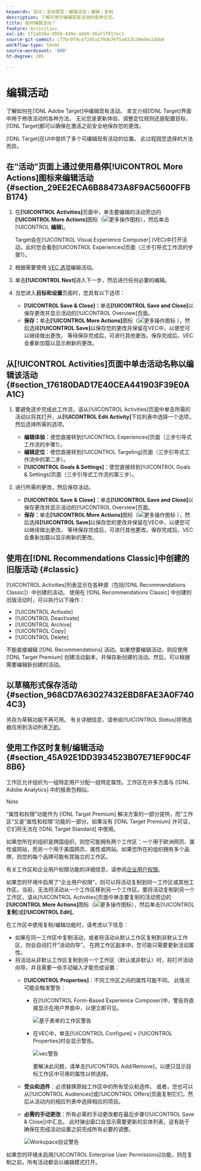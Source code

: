 ```yaml
---
keywords: 活动；活动类型；编辑活动；编辑；复制
description: 了解可用于编辑现有活动的各种方式。
title: 如何编辑活动？
feature: Activities
exl-id: 5f2a930a-9950-430e-a898-50af1f917ec1
source-git-commit: cf7bc0f9ce72d5a170db76f5a932b196d4e1ddb0
workflow-type: tm+mt
source-wordcount: '890'
ht-degree: 28%

---
```


# 编辑活动

了解如何在[!DNL Adobe Target]中编辑现有活动。 本文介绍[!DNL Target]界面中用于修改活动的各种方法。 无论您是更新体验、调整定位规则还是配置目标，[!DNL Target]都可以确保在激活之前安全地保存您的更改。

[!DNL Target]在UI中提供了多个可编辑现有活动的位置。 此过程因您选择的方法而异。

## 在“活动”页面上通过使用悬停[!UICONTROL More Actions]图标来编辑活动 {#section_29EE2ECA6B88473A8F9AC5600FFBB174}

1. 在&#x200B;**[!UICONTROL Activities]**&#x200B;页面中，单击要编辑的活动旁边的&#x200B;**[!UICONTROL More Actions]**&#x200B;图标（![更多操作图标](/help/main/assets/icons/MoreSmall.svg)），然后单击&#x200B;[!UICONTROL **编辑**]。

   Target会在[!UICONTROL Visual Experience Composer] (VEC)中打开活动，此时您会看到[!UICONTROL Experiences]页面（三步引导式工作流的步骤1）。

1. 根据需要使用 [VEC 选项](/help/main/c-experiences/c-visual-experience-composer/viztarget-options.md)编辑活动。

1. 单击&#x200B;**[!UICONTROL Next]**&#x200B;进入下一步，然后进行任何必要的编辑。

1. 当您进入&#x200B;**目标和设置**&#x200B;页面时，您具有以下选项：

   * **[!UICONTROL Save & Close]：**&#x200B;单击&#x200B;**[!UICONTROL Save and Close]**&#x200B;以保存更改并显示活动的[!UICONTROL Overview]页面。
   * **保存：**&#x200B;单击&#x200B;**[!UICONTROL More Actions]**&#x200B;图标（![更多操作图标](/help/main/assets/icons/MoreSmallListVert.svg) ），然后选择&#x200B;**[!UICONTROL Save]**&#x200B;以保存您的更改并保留在VEC中，以便您可以继续做出更改。 等待保存完成后，可进行其他更改。保存完成后，VEC 会重新加载以显示刷新的更改。

## 从[!UICONTROL Activities]页面中单击活动名称以编辑该活动 {#section_176180DAD17E40CEA441903F39E0AA1C}

1. 要避免逐步完成此工作流，请从[!UICONTROL Activities]页面中单击所需的活动以将其打开，从&#x200B;**[!UICONTROL Edit Activity]**&#x200B;下拉列表中选择一个选项，然后选择所需的选项。

   * **编辑体验：**&#x200B;使您直接转到[!UICONTROL Experiences]页面（三步引导式工作流的步骤1）。
   * **编辑定位**：使您直接转到[!UICONTROL Targeting]页面（三步引导式工作流中的第二步）。
   * **[!UICONTROL Goals & Settings]**：使您直接转到[!UICONTROL Goals & Settings]页面（三步引导式工作流的第三步）。

1. 进行所需的更改，然后保存活动。

   * **[!UICONTROL Save & Close]：**&#x200B;单击&#x200B;**[!UICONTROL Save and Close]**&#x200B;以保存更改并显示活动的[!UICONTROL Overview]页面。
   * **保存：**&#x200B;单击&#x200B;**[!UICONTROL More Actions]**&#x200B;图标（![更多操作图标](/help/main/assets/icons/MoreSmallListVert.svg) ），然后选择&#x200B;**[!UICONTROL Save]**&#x200B;以保存您的更改并保留在VEC中，以便您可以继续做出更改。 等待保存完成后，可进行其他更改。保存完成后，VEC 会重新加载以显示刷新的更改。

## 使用在[!DNL Recommendations Classic]中创建的旧版活动 {#classic}

[!UICONTROL Activities]列表显示在各种源（包括[!DNL Recommendations Classic]）中创建的活动。 使用在 [!DNL Recommendations Classic] 中创建的旧版活动时，可以执行以下操作：

* [!UICONTROL Activate]
* [!UICONTROL Deactivate]
* [!UICONTROL Archive]
* [!UICONTROL Copy]
* [!UICONTROL Delete]

不能直接编辑 [!DNL Recommendations] 活动。如果想要编辑活动，则应使用 [!DNL Target Premium] 创建活动副本，并保存新创建的活动。然后，可以根据需要编辑新创建的活动。

## 以草稿形式保存活动 {#section_968CD7A63027432EBD8FAE3A0F7404C3}

另存为草稿功能不再可用。 有关详细信息，请参阅&#x200B;*[!UICONTROL Status]*&#x200B;将筛选器应用到活动列表[下的](/help/main/c-activities/activities.md#filters)。

## 使用工作区时复制/编辑活动 {#section_45A92E1DD3934523B07E71EF90C4F8B6}

工作区允许组织为一组特定用户分配一组特定属性。工作区在许多方面与 [!DNL Adobe Analytics] 中的报表包相似。

>[!NOTE]
>
>“属性和权限”功能作为 [!DNL Target Premium] 解决方案的一部分提供，而“工作区”又是“属性和权限”功能的一部分。如果没有 [!DNL Target Premium] 许可证，它们将无法在 [!DNL Target Standard] 中使用。

如果您所在的组织是跨国组织，则您可能拥有两个工作区：一个用于欧洲网页、属性或网站，而另一个用于美国网页、属性或网站。如果您所在的组织拥有多个品牌，则您的每个品牌可能有其独立的工作区。

有关工作区和企业用户权限功能的详细信息，请参阅[企业用户权限](/help/main/administrating-target/c-user-management/property-channel/property-channel.md#concept_E396B16FA2024ADBA27BC056138F9838)。

如果您的环境中启用了“企业用户权限”，则可以将活动复制到同一工作区或其他工作区。当前，无法将活动从一个工作区移到另一个工作区。要将活动复制到另一个工作区，请从[!UICONTROL Activities]页面中单击要复制的活动旁边的&#x200B;**[!UICONTROL More Actions]**&#x200B;图标（![更多操作图标](/help/main/assets/icons/MoreSmall.svg)），然后单击&#x200B;[!UICONTROL **复制**]&#x200B;或&#x200B;**[!UICONTROL Edit]**。

在工作区中使用复制/编辑功能时，请考虑以下信息：

* 如果在同一工作区中复制活动，或者将活动从默认工作区复制到非默认工作区，则会自动打开“活动向导”。 在跨工作区副本中，您可能只需要更新活动属性。
* 将活动从非默认工作区复制到另一个工作区（默认或非默认）时，将打开活动向导，并且需要一些手动输入才能完成设置：
   * **[!UICONTROL Properties]**：不同工作区之间的属性可能不同。 此情况可能会触发警告：

      * 在[!UICONTROL Form-Based Experience Composer]中，警告将直接显示在用户界面中，以便立即可见。

        ![基于表单的工作区警告](/help/main/c-activities/assets/form-based-warning.png)

      * 在VEC中，单击[!UICONTROL Configure] > [!UICONTROL Properties]时会显示警告。

        ![vec警告](/help/main/c-activities/assets/vec-warning.png)

        要解决此问题，请单击[!UICONTROL Add/Remove]，以便只显示目标工作区中可用的属性以供选择。

   * **受众和选件**：必须替换原始工作区中的所有受众和选件。 或者，您也可以从[!UICONTROL Audiences]或[!UICONTROL Offers]页面复制它们，然后从活动内的相应列表中选择相应的项目。

   * **必需的手动更改**：所有必需的手动更改都在最后步骤([!UICONTROL Save & Close])中汇总。 此时弹出窗口会显示需要更新的实体列表，这有助于确保在完成活动设置之前完成所有必要的调整。

     ![Workspace验证警告](/help/main/c-activities/assets/work-space-validation.png)

如果您的环境未启用[!UICONTROL Enterprise User Permissions]功能，则在复制之前，所有活动都会以编辑模式打开。